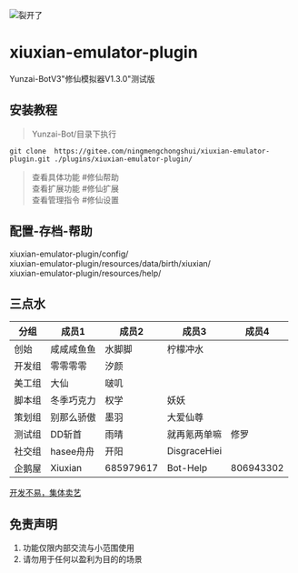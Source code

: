 ![裂开了](https://s1.ax1x.com/2022/11/02/xH9Kcd.jpg)
# xiuxian-emulator-plugin         
Yunzai-BotV3"修仙模拟器V1.3.0"测试版                  

## 安装教程      

> Yunzai-Bot/目录下执行      
```
git clone  https://gitee.com/ningmengchongshui/xiuxian-emulator-plugin.git ./plugins/xiuxian-emulator-plugin/   
```
> 查看具体功能  #修仙帮助      
> 查看扩展功能  #修仙扩展              
> 查看管理指令  #修仙设置               

## 配置-存档-帮助   
xiuxian-emulator-plugin/config/            
xiuxian-emulator-plugin/resources/data/birth/xiuxian/   
xiuxian-emulator-plugin/resources/help/        

## 三点水

分组  | 成员1 | 成员2 | 成员3 | 成员4
------------- | ------------- | ------------- | ------------- | -------------
创始  | 咸咸咸鱼鱼  | 水脚脚  | 柠檬冲水  | 
开发组  | 零零零零  | 汐颜  |   | 
美工组  | 大仙  | 啵叽  |   | 
脚本组  | 冬季巧克力  | 权学  | 妖妖  | 
策划组  | 别那么骄傲  | 墨羽  | 大爱仙尊  | 
测试组  | DD斩首  | 雨晴  | 就再氪两单嘛  | 修罗
社交组  |  hasee舟舟 | 开阳  | DisgraceHiei  | 
企鹅屋  | Xiuxian  | 685979617  |  Bot-Help  | 806943302

[开发不易，集体卖艺](https://afdian.net/a/ningmengchongshui)

## 免责声明       
1. 功能仅限内部交流与小范围使用       
2. 请勿用于任何以盈利为目的的场景    